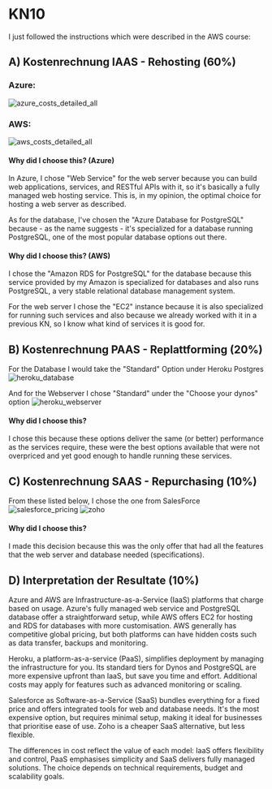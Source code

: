 # KN10

I just followed the instructions which were described in the AWS course:

## A) Kostenrechnung IAAS - Rehosting (60%)
### Azure:
![azure_costs_detailed_all](https://github.com/user-attachments/assets/276fcc8f-ab64-4b7f-a1d8-21741227c6b9)

### AWS:
![aws_costs_detailed_all](https://github.com/user-attachments/assets/89ac8f57-5c63-4bdf-9259-689446d49a2a)

#### Why did I choose this? (Azure)
In Azure, I chose "Web Service" for the web server because you can build web applications, services, and RESTful APIs with it, so it's basically a fully managed web hosting service. This is, in my opinion, the optimal choice for hosting a web server as described.

As for the database, I've chosen the "Azure Database for PostgreSQL" because - as the name suggests - it's specialized for a database running PostgreSQL, one of the most popular database options out there.

#### Why did I choose this? (AWS)
I chose the "Amazon RDS for PostgreSQL" for the database because this service provided by my Amazon is specialized for databases and also runs PostgreSQL, a very stable relational database management system.

For the web server I chose the "EC2" instance because it is also specialized for running such services and also because we already worked with it in a previous KN, so I know what kind of services it is good for.

## B) Kostenrechnung PAAS - Replattforming (20%)
For the Database I would take the "Standard" Option under Heroku Postgres
![heroku_database](https://github.com/user-attachments/assets/8d30ada2-82f6-4972-abcc-f479e55ab331)

And for the Webserver I chose "Standard" under the "Choose your dynos" option
![heroku_webserver](https://github.com/user-attachments/assets/750ccd00-7a3d-4e4c-b9be-19c49de00885)

#### Why did I choose this?
I chose this because these options deliver the same (or better) performance as the services require, these were the best options available that were not overpriced and yet good enough to handle running these services.

## C) Kostenrechnung SAAS - Repurchasing (10%)
From these listed below, I chose the one from SalesForce
![salesforce_pricing](https://github.com/user-attachments/assets/826fbc90-107c-4bd0-9df9-7d6b57ff8617)
![zoho](https://github.com/user-attachments/assets/28011ea2-bed6-4520-bca4-dc28520d7f62)


#### Why did I choose this?
I made this decision because this was the only offer that had all the features that the web server and database needed (specifications).

## D) Interpretation der Resultate (10%)
Azure and AWS are Infrastructure-as-a-Service (IaaS) platforms that charge based on usage. Azure's fully managed web service and PostgreSQL database offer a straightforward setup, while AWS offers EC2 for hosting and RDS for databases with more customisation. AWS generally has competitive global pricing, but both platforms can have hidden costs such as data transfer, backups and monitoring.

Heroku, a platform-as-a-service (PaaS), simplifies deployment by managing the infrastructure for you. Its standard tiers for Dynos and PostgreSQL are more expensive upfront than IaaS, but save you time and effort. Additional costs may apply for features such as advanced monitoring or scaling.

Salesforce as Software-as-a-Service (SaaS) bundles everything for a fixed price and offers integrated tools for web and database needs. It's the most expensive option, but requires minimal setup, making it ideal for businesses that prioritise ease of use. Zoho is a cheaper SaaS alternative, but less flexible.

The differences in cost reflect the value of each model: IaaS offers flexibility and control, PaaS emphasises simplicity and SaaS delivers fully managed solutions. The choice depends on technical requirements, budget and scalability goals.
